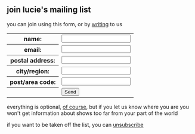 ## join lucie's mailing list

you can join using this form, or by [writing][8] to us

  [8]: contact/

<form method="post" action="http://formmail.dreamhost.com/cgi-bin/formmail.cgi">
<p>
<input type="hidden" name="recipient" value="&#108;&#117;&#99;&#105;&#101;&#64;&#108;&#117;&#99;&#105;&#101;&#116;&#104;&#111;&#114;&#110;&#101;&#46;&#99;&#111;&#109;" />
<input type="hidden" name="subject" value="mailing list request" />
<input type="hidden" name="redirect" value="http://www.luciethorne.com/forms/thanks/" />
</p>
<table>
<tr><th>name:</th><td><input type="text" name="realname" /></td></tr>
<tr><th>email:</th><td><input type="text" name="email" /></td></tr>
<tr><th>postal address:</th><td><input type="text" name="address" /></td></tr>
<tr><th>city/region:</th><td><input type="text" name="city" /></td></tr>
<tr><th>post/area code:</th><td><input type="text" name="postcode" /></td></tr>
<tr><th></th><td><input class="send" type="submit" value="Send" /></td></tr>
</table>
</form>

everything is optional, [of course][9], but if you let us know where
you are you won't get information about shows too far from your part
of the world

  [9]: forms/privacy/

if you want to be taken off the list, you can [unsubscribe][10]

  [10]: forms/unsubscribe/
